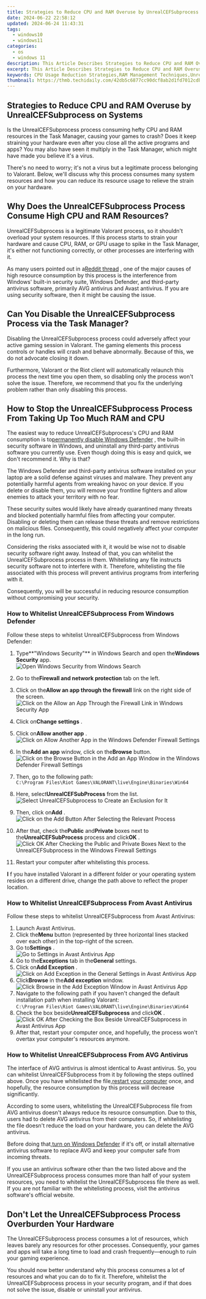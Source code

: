 ```yaml
---
title: Strategies to Reduce CPU and RAM Overuse by UnrealCEFSubprocess on Systems
date: 2024-06-22 22:58:12
updated: 2024-06-24 11:43:31
tags:
  - windows10
  - windows11
categories:
  - os
  - windows 11
description: This Article Describes Strategies to Reduce CPU and RAM Overuse by UnrealCEFSubprocess on Systems
excerpt: This Article Describes Strategies to Reduce CPU and RAM Overuse by UnrealCEFSubprocess on Systems
keywords: CPU Usage Reduction Strategies,RAM Management Techniques,UnrealCEFSubprocess Optimization,System Performance Improvement,Limit Subprocess Resource Use,Overuse Prevention in OS,Efficient Process Handling
thumbnail: https://thmb.techidaily.com/42db5c6877cc90dcf8ab2d1fd7012cdb680249e89327096af45fe59619012883.jpg
---
```


## Strategies to Reduce CPU and RAM Overuse by UnrealCEFSubprocess on Systems

 Is the UnrealCEFSubprocess process consuming hefty CPU and RAM resources in the Task Manager, causing your games to crash? Does it keep straining your hardware even after you close all the active programs and apps? You may also have seen it multiply in the Task Manager, which might have made you believe it's a virus.

 There's no need to worry; it's not a virus but a legitimate process belonging to Valorant. Below, we'll discuss why this process consumes many system resources and how you can reduce its resource usage to relieve the strain on your hardware.

## Why Does the UnrealCEFSubprocess Process Consume High CPU and RAM Resources?

 UnrealCEFSubprocess is a legitimate Valorant process, so it shouldn't overload your system resources. If this process starts to strain your hardware and cause CPU, RAM, or GPU usage to spike in the Task Manager, it's either not functioning correctly, or other processes are interfering with it.

 As many users pointed out in a[Reddit thread](https://www.reddit.com/r/ValorantTechSupport/comments/z66n1b/unrealcefsubprocessexe%5Fmultiplying%5Fand%5Fputting/) , one of the major causes of high resource consumption by this process is the interference from Windows' built-in security suite, Windows Defender, and third-party antivirus software, primarily AVG antivirus and Avast antivirus. If you are using security software, then it might be causing the issue.

## Can You Disable the UnrealCEFSubprocess Process via the Task Manager?

 Disabling the UnrealCEFSubprocess process could adversely affect your active gaming session in Valorant. The gaming elements this process controls or handles will crash and behave abnormally. Because of this, we do not advocate closing it down.

 Furthermore, Valorant or the Riot client will automatically relaunch this process the next time you open them, so disabling only the process won't solve the issue. Therefore, we recommend that you fix the underlying problem rather than only disabling this process.

## How to Stop the UnrealCEFSubprocess Process From Taking Up Too Much RAM and CPU

 The easiest way to reduce UnrealCEFSubprocess's CPU and RAM consumption is to[permanently disable Windows Defender](https://www.makeuseof.com/permanently-disable-microsoft-defender-windows-11/) , the built-in security software in Windows, and uninstall any third-party antivirus software you currently use. Even though doing this is easy and quick, we don't recommend it. Why is that?

 The Windows Defender and third-party antivirus software installed on your laptop are a solid defense against viruses and malware. They prevent any potentially harmful agents from wreaking havoc on your device. If you delete or disable them, you will remove your frontline fighters and allow enemies to attack your territory with no fear.

 These security suites would likely have already quarantined many threats and blocked potentially harmful files from affecting your computer. Disabling or deleting them can release these threats and remove restrictions on malicious files. Consequently, this could negatively affect your computer in the long run.

 Considering the risks associated with it, it would be wise not to disable security software right away. Instead of that, you can whitelist the UnrealCEFSubprocess process in them. Whitelisting any file instructs security software not to interfere with it. Therefore, whitelisting the file associated with this process will prevent antivirus programs from interfering with it.

 Consequently, you will be successful in reducing resource consumption without compromising your security.

### How to Whitelist UnrealCEFSubprocess From Windows Defender

 Follow these steps to whitelist UnrealCEFSubprocess from Windows Defender:

1. Type**"Windows Security"** in Windows Search and open the**Windows Security** app.  
![Open Windows Security from Windows Search](https://static1.makeuseofimages.com/wordpress/wp-content/uploads/2023/03/1-open-windows-security-from-windows-search.jpg)
2. Go to the**Firewall and network protection** tab on the left.
3. Click on the**Allow an app through the firewall** link on the right side of the screen.  
![Click on the Allow an App Through the Firewall Link in Windows Security App](https://static1.makeuseofimages.com/wordpress/wp-content/uploads/2023/03/2-click-on-the-allow-an-app-through-the-firewall-link-in-windows-security-app.jpg)
4. Click on**Change settings** .
5. Click on**Allow another app** .  
![Click on Allow Another App in the Windows Defender Firewall Settings](https://static1.makeuseofimages.com/wordpress/wp-content/uploads/2023/03/3-click-on-allow-another-app-in-the-windows-defender-firewall-settings.jpg)

1. In the**Add an app** window, click on the**Browse** button.  
![Click on the Browse Button in the Add an App Window in the Windows Defender Firewall Settings](https://static1.makeuseofimages.com/wordpress/wp-content/uploads/2023/03/4-click-on-the-browse-button-in-the-add-an-app-window-in-the-windows-defender-firewall-settings.jpg)
2. Then, go to the following path:  
`C:\Program Files\Riot Games\VALORANT\live\Engine\Binaries\Win64`
3. Here, select**UnrealCEFSubProcess** from the list.  
![Select UnrealCEFSubprocess to Create an Exclusion for It](https://static1.makeuseofimages.com/wordpress/wp-content/uploads/2023/03/5-select-unrealcefsubprocess-to-create-an-exclusion-for-it.jpg)
4. Then, click on**Add** .  
![Click on the Add Button After Selecting the Relevant Process](https://static1.makeuseofimages.com/wordpress/wp-content/uploads/2023/03/6-click-on-the-add-button-after-selecting-the-relevant-process.jpg)
5. After that, check the**Public** and**Private** boxes next to the**UnrealCEFSubProcess** process and click**OK** .  
![Click OK After Checking the Public and Private Boxes Next to the UnrealCEFSubprocess in the Windows Firewall Settings](https://static1.makeuseofimages.com/wordpress/wp-content/uploads/2023/03/7-click-ok-after-checking-the-public-and-private-boxes-next-to-the-unrealcefsubprocess-in-the-windows-firewall-settings.jpg)
6. Restart your computer after whitelisting this process.

**I** f you have installed Valorant in a different folder or your operating system resides on a different drive, change the path above to reflect the proper location.

### How to Whitelist UnrealCEFSubprocess From Avast Antivirus

 Follow these steps to whitelist UnrealCEFSubprocess from Avast Antivirus:

1. Launch Avast Antivirus.
2. Click the**Menu** button (represented by three horizontal lines stacked over each other) in the top-right of the screen.
3. Go to**Settings** .  
![Go to Settings in Avast Antivirus App](https://static1.makeuseofimages.com/wordpress/wp-content/uploads/2023/03/8-go-to-settings-in-avast-antivirus-app.jpg)
4. Go to the**Exceptions** tab in the**General** settings.
5. Click on**Add Exception** .  
![Click on Add Exception in the General Settings in Avast Antivirus App](https://static1.makeuseofimages.com/wordpress/wp-content/uploads/2023/03/9-click-on-add-exception-in-the-general-settings-in-avast-antivirus-app.jpg)
6. Click**Browse** in the**Add exception** window.  
![Click Browse in the Add Exception Window in Avast Antivirus App](https://static1.makeuseofimages.com/wordpress/wp-content/uploads/2023/03/10-click-browse-in-the-add-exception-window-in-avast-antivirus-app.jpg)
7. Navigate to the following path if you haven't changed the default installation path when installing Valorant:  
`C:\Program Files\Riot Games\VALORANT\live\Engine\Binaries\Win64`
8. Check the box beside**UnrealCEFSubprocess** and click**OK** .  
![Click OK After Checking the Box Beside UnrealCEFSubprocess in Avast Antivirus App](https://static1.makeuseofimages.com/wordpress/wp-content/uploads/2023/03/11-click-ok-after-checking-the-box-beside-unrealcefsubprocess-in-avast-antivirus-app.jpg)
9. After that, restart your computer once, and hopefully, the process won't overtax your computer's resources anymore.

### How to Whitelist UnrealCEFSubprocess From AVG Antivirus

 The interface of AVG antivirus is almost identical to Avast antivirus. So, you can whitelist UnrealCEFSubprocess from it by following the steps outlined above. Once you have whitelisted the file,[restart your computer](https://www.makeuseof.com/windows-restart-methods/) once, and hopefully, the resource consumption by this process will decrease significantly.

 According to some users, whitelisting the UnrealCEFSubprocess file from AVG antivirus doesn't always reduce its resource consumption. Due to this, users had to delete AVG antivirus from their computers. So, if whitelisting the file doesn't reduce the load on your hardware, you can delete the AVG antivirus.

 Before doing that,[turn on Windows Defender](https://www.makeuseof.com/turn-on-microsoft-defender/) if it's off, or install alternative antivirus software to replace AVG and keep your computer safe from incoming threats.

 If you use an antivirus software other than the two listed above and the UnrealCEFSubprocess process consumes more than half of your system resources, you need to whitelist the UnrealCEFSubprocess file there as well. If you are not familiar with the whitelisting process, visit the antivirus software's official website.

## Don't Let the UnrealCEFSubprocess Process Overburden Your Hardware

 The UnrealCEFSubprocess process consumes a lot of resources, which leaves barely any resources for other processes. Consequently, your games and apps will take a long time to load and crash frequently—enough to ruin your gaming experience.

 You should now better understand why this process consumes a lot of resources and what you can do to fix it. Therefore, whitelist the UnrealCEFSubprocess process in your security program, and if that does not solve the issue, disable or uninstall your antivirus.


<ins class="adsbygoogle"
     style="display:block"
     data-ad-format="autorelaxed"
     data-ad-client="ca-pub-7571918770474297"
     data-ad-slot="1223367746"></ins>



<ins class="adsbygoogle"
     style="display:block"
     data-ad-client="ca-pub-7571918770474297"
     data-ad-slot="8358498916"
     data-ad-format="auto"
     data-full-width-responsive="true"></ins>
